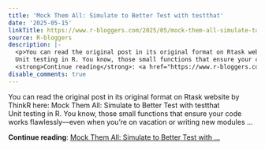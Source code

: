 ```yaml
---
title: 'Mock Them All: Simulate to Better Test with testthat'
date: '2025-05-15'
linkTitle: https://www.r-bloggers.com/2025/05/mock-them-all-simulate-to-better-test-with-testthat/
source: R-bloggers
description: |-
  <p>You can read the original post in its original format on Rtask website by ThinkR here: Mock Them All: Simulate to Better Test with testthat<br />
  Unit testing in R. You know, those small functions that ensure your code works flawlessly—even when you’re on vacation or writing new modules ...</p>
  <strong>Continue reading</strong>: <a href="https://www.r-bloggers.com/2025/05/mock-them-all-simulate-to-better-test-with-testthat/">Mock Them All: Simulate to Better Test with ...
disable_comments: true
---
```

<p>You can read the original post in its original format on Rtask website by ThinkR here: Mock Them All: Simulate to Better Test with testthat<br />
Unit testing in R. You know, those small functions that ensure your code works flawlessly—even when you’re on vacation or writing new modules ...</p>
<strong>Continue reading</strong>: <a href="https://www.r-bloggers.com/2025/05/mock-them-all-simulate-to-better-test-with-testthat/">Mock Them All: Simulate to Better Test with ...